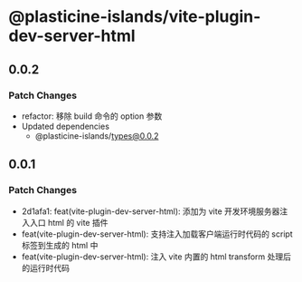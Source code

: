 # @plasticine-islands/vite-plugin-dev-server-html

## 0.0.2

### Patch Changes

- refactor: 移除 build 命令的 option 参数
- Updated dependencies
  - @plasticine-islands/types@0.0.2

## 0.0.1

### Patch Changes

- 2d1afa1: feat(vite-plugin-dev-server-html): 添加为 vite 开发环境服务器注入入口 html 的 vite 插件
- feat(vite-plugin-dev-server-html): 支持注入加载客户端运行时代码的 script 标签到生成的 html 中
- feat(vite-plugin-dev-server-html): 注入 vite 内置的 html transform 处理后的运行时代码
